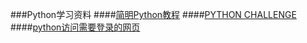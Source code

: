 ###Python学习资料
####[简明Python教程](http://sebug.net/paper/python/)
####[PYTHON CHALLENGE](http://www.pythonchallenge.com/)
####[python访问需要登录的网页](http://zoulc001.iteye.com/blog/1186962)
